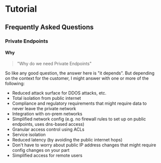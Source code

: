 # Tutorial

## Frequently Asked Questions

### Private Endpoints

#### Why

> "Why do we need Private Endpoints"

So like any good question, the answer here is "it depends". But depending on the context for the customer, I might answer with one or more of the following:

- Reduced attack surface for DDOS attacks, etc.
- Total isolation from public internet
- Compliance and regulatory requirements that might require data to never leave the private network
- Integration with on-prem networks
- Simplified network config (e.g. no firewall rules to set up on public endpoints, uses dns-based access)
- Granular access control using ACLs
- Service isolation
- Reduced latency (by avoiding the public internet hops)
- Don't have to worry about public IP address changes that might require config changes on your part
- Simplified access for remote users
